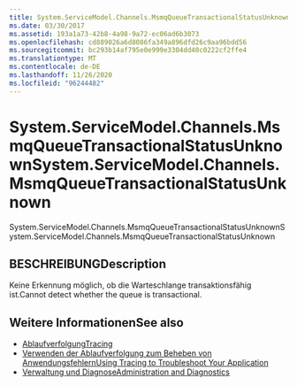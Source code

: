 ```yaml
---
title: System.ServiceModel.Channels.MsmqQueueTransactionalStatusUnknown
ms.date: 03/30/2017
ms.assetid: 193a1a73-42b8-4a98-9a72-ec06ad6b3073
ms.openlocfilehash: cd889026a6d8086fa349a896dfd26c9aa96bdd56
ms.sourcegitcommit: bc293b14af795e0e999e3304dd40c0222cf2ffe4
ms.translationtype: MT
ms.contentlocale: de-DE
ms.lasthandoff: 11/26/2020
ms.locfileid: "96244482"
---
```

# <a name="systemservicemodelchannelsmsmqqueuetransactionalstatusunknown"></a><span data-ttu-id="b5adb-102">System.ServiceModel.Channels.MsmqQueueTransactionalStatusUnknown</span><span class="sxs-lookup"><span data-stu-id="b5adb-102">System.ServiceModel.Channels.MsmqQueueTransactionalStatusUnknown</span></span>

<span data-ttu-id="b5adb-103">System.ServiceModel.Channels.MsmqQueueTransactionalStatusUnknown</span><span class="sxs-lookup"><span data-stu-id="b5adb-103">System.ServiceModel.Channels.MsmqQueueTransactionalStatusUnknown</span></span>  
  
## <a name="description"></a><span data-ttu-id="b5adb-104">BESCHREIBUNG</span><span class="sxs-lookup"><span data-stu-id="b5adb-104">Description</span></span>  

 <span data-ttu-id="b5adb-105">Keine Erkennung möglich, ob die Warteschlange transaktionsfähig ist.</span><span class="sxs-lookup"><span data-stu-id="b5adb-105">Cannot detect whether the queue is transactional.</span></span>  
  
## <a name="see-also"></a><span data-ttu-id="b5adb-106">Weitere Informationen</span><span class="sxs-lookup"><span data-stu-id="b5adb-106">See also</span></span>

- [<span data-ttu-id="b5adb-107">Ablaufverfolgung</span><span class="sxs-lookup"><span data-stu-id="b5adb-107">Tracing</span></span>](index.md)
- [<span data-ttu-id="b5adb-108">Verwenden der Ablaufverfolgung zum Beheben von Anwendungsfehlern</span><span class="sxs-lookup"><span data-stu-id="b5adb-108">Using Tracing to Troubleshoot Your Application</span></span>](using-tracing-to-troubleshoot-your-application.md)
- [<span data-ttu-id="b5adb-109">Verwaltung und Diagnose</span><span class="sxs-lookup"><span data-stu-id="b5adb-109">Administration and Diagnostics</span></span>](../index.md)

